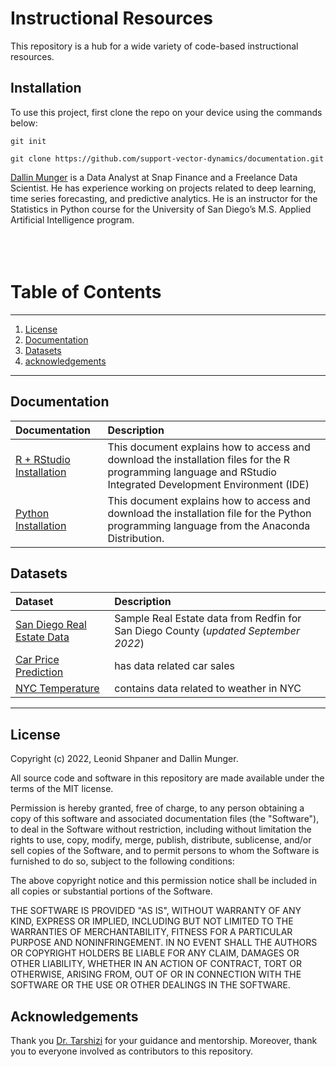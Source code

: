 # Instructional Resources

This repository is a hub for a wide variety of code-based instructional resources.

## Installation

To use this project, first clone the repo on your device using the commands below:

`git init`

`git clone https://github.com/support-vector-dynamics/documentation.git`


[Dallin Munger](https://github.com/dmunger27) is a Data Analyst at Snap Finance and a Freelance Data Scientist. He has experience working on projects related to deep learning, time series forecasting, and predictive analytics. He is an instructor for the Statistics in Python course for the University of San Diego’s M.S. Applied Artificial Intelligence program.
&nbsp; &nbsp; &nbsp; &nbsp; &nbsp; &nbsp;
&nbsp; &nbsp; &nbsp; &nbsp; &nbsp; &nbsp;
&nbsp; &nbsp; &nbsp; &nbsp; &nbsp; &nbsp;
</br>
</br>  
</br>  

# Table of Contents
--------
1. [License](#license)  
2. [Documentation](#documentation-table)
3. [Datasets](#datasets)
4. [acknowledgements](#acknowledgements)  
--------

## Documentation

|**Documentation**        |**Description**                                                                                                                                        |
|:------------------------|:------------------------------------------------------------------------------------------------------------------------------------------------------|
|[R + RStudio Installation](https://github.com/support-vector-dynamics/instructional_resources/blob/main/documentation/r_rstudio_installation.md)|This document explains how to access and download the installation files for the R  programming language and RStudio Integrated Development Environment (IDE)   
|[Python Installation](https://github.com/support-vector-dynamics/instructional_resources/blob/main/documentation/python_installation.md)|This document explains how to access and download the installation file for the Python programming language from the Anaconda Distribution.                                                                                                                                                                    |                                                                                                                                  |

## Datasets
 
|**Dataset**              |**Description**                                                                                                                                        |
|:------------------------|:------------------------------------------------------------------------------------------------------------------------------------------------------|
| [San Diego Real Estate Data](https://github.com/support-vector-dynamics/instructional_resources/blob/main/datasets/redfin_2022_san_diego.csv) | Sample Real Estate data from Redfin for San Diego County (*updated September 2022*)                                                                                                                                      |
| [Car Price Prediction](https://github.com/support-vector-dynamics/instructional_resources/blob/main/datasets/car_price_prediction.csv)  | has data related car sales           |
| [NYC Temperature](https://github.com/support-vector-dynamics/instructional_resources/blob/main/datasets/nyc_temperature.csv) | contains data related to weather in NYC         |  

--------
## License

Copyright (c) 2022, Leonid Shpaner and Dallin Munger.

All source code and software in this repository are made available under the terms of the MIT license.

Permission is hereby granted, free of charge, to any person obtaining a copy of this software and associated documentation files (the "Software"), to deal in the Software without restriction, including without limitation the rights to use, copy, modify, merge, publish, distribute, sublicense, and/or sell copies of the Software, and to permit persons to whom the Software is furnished to do so, subject to the following conditions:

The above copyright notice and this permission notice shall be included in all copies or substantial portions of the Software.

THE SOFTWARE IS PROVIDED "AS IS", WITHOUT WARRANTY OF ANY KIND, EXPRESS OR IMPLIED, INCLUDING BUT NOT LIMITED TO THE WARRANTIES OF MERCHANTABILITY, FITNESS FOR A PARTICULAR PURPOSE AND NONINFRINGEMENT. IN NO EVENT SHALL THE AUTHORS OR COPYRIGHT HOLDERS BE LIABLE FOR ANY CLAIM, DAMAGES OR OTHER LIABILITY, WHETHER IN AN ACTION OF CONTRACT, TORT OR OTHERWISE, ARISING FROM, OUT OF OR IN CONNECTION WITH THE SOFTWARE OR THE USE OR OTHER DEALINGS IN THE SOFTWARE.

## Acknowledgements
Thank you [Dr. Tarshizi](https://github.com/behrang61) for your guidance and mentorship. Moreover, thank you to everyone involved as contributors to this repository.
